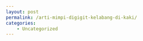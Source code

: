 ```yaml
---
layout: post
permalink: /arti-mimpi-digigit-kelabang-di-kaki/
categories:
    - Uncategorized
---
```


